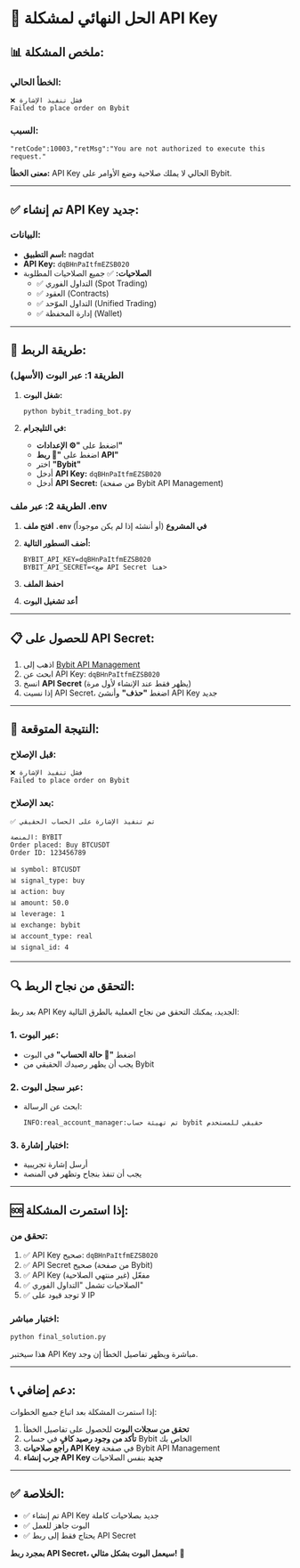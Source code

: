 # 🔑 الحل النهائي لمشكلة API Key

## 📊 **ملخص المشكلة:**

### **الخطأ الحالي:**
```
❌ فشل تنفيذ الإشارة
Failed to place order on Bybit
```

### **السبب:**
```
"retCode":10003,"retMsg":"You are not authorized to execute this request."
```

**معنى الخطأ:** API Key الحالي لا يملك صلاحية وضع الأوامر على Bybit.

---

## ✅ **تم إنشاء API Key جديد:**

### **البيانات:**
- **اسم التطبيق:** nagdat
- **API Key:** `dqBHnPaItfmEZSB020`
- **الصلاحيات:** ✅ جميع الصلاحيات المطلوبة
  - ✅ التداول الفوري (Spot Trading)
  - ✅ العقود (Contracts)
  - ✅ التداول الموّحد (Unified Trading)
  - ✅ إدارة المحفظة (Wallet)

---

## 🚀 **طريقة الربط:**

### **الطريقة 1: عبر البوت (الأسهل)**

1. **شغل البوت:**
   ```bash
   python bybit_trading_bot.py
   ```

2. **في التليجرام:**
   - اضغط على **"⚙️ الإعدادات"**
   - اضغط على **"🔗 ربط API"**
   - اختر **"Bybit"**
   - أدخل **API Key:** `dqBHnPaItfmEZSB020`
   - أدخل **API Secret:** (من صفحة Bybit API Management)

### **الطريقة 2: عبر ملف .env**

1. **افتح ملف `.env` في المشروع** (أو أنشئه إذا لم يكن موجوداً)

2. **أضف السطور التالية:**
   ```env
   BYBIT_API_KEY=dqBHnPaItfmEZSB020
   BYBIT_API_SECRET=<ضع API Secret هنا>
   ```

3. **احفظ الملف**

4. **أعد تشغيل البوت**

---

## 📋 **للحصول على API Secret:**

1. اذهب إلى [Bybit API Management](https://www.bybit.com/app/user/api-management)
2. ابحث عن API Key: `dqBHnPaItfmEZSB020`
3. انسخ **API Secret** (يظهر فقط عند الإنشاء لأول مرة)
4. إذا نسيت API Secret، اضغط **"حذف"** وأنشئ API Key جديد

---

## 🎯 **النتيجة المتوقعة:**

### **قبل الإصلاح:**
```
❌ فشل تنفيذ الإشارة
Failed to place order on Bybit
```

### **بعد الإصلاح:**
```
✅ تم تنفيذ الإشارة على الحساب الحقيقي

المنصة: BYBIT
Order placed: Buy BTCUSDT
Order ID: 123456789

📊 symbol: BTCUSDT
📊 signal_type: buy
📊 action: buy
📊 amount: 50.0
📊 leverage: 1
📊 exchange: bybit
📊 account_type: real
📊 signal_id: 4
```

---

## 🔍 **التحقق من نجاح الربط:**

بعد ربط API Key الجديد، يمكنك التحقق من نجاح العملية بالطرق التالية:

### **1. عبر البوت:**
- اضغط **"💼 حالة الحساب"** في البوت
- يجب أن يظهر رصيدك الحقيقي من Bybit

### **2. عبر سجل البوت:**
- ابحث عن الرسالة:
  ```
  INFO:real_account_manager:تم تهيئة حساب bybit حقيقي للمستخدم
  ```

### **3. اختبار إشارة:**
- أرسل إشارة تجريبية
- يجب أن تنفذ بنجاح وتظهر في المنصة

---

## 🆘 **إذا استمرت المشكلة:**

### **تحقق من:**
1. ✅ API Key صحيح: `dqBHnPaItfmEZSB020`
2. ✅ API Secret صحيح (من صفحة Bybit)
3. ✅ API Key مفعّل (غير منتهي الصلاحية)
4. ✅ الصلاحيات تشمل "التداول الفوري"
5. ✅ لا توجد قيود على IP

### **اختبار مباشر:**
```bash
python final_solution.py
```

هذا سيختبر API Key مباشرة ويظهر تفاصيل الخطأ إن وجد.

---

## 📞 **دعم إضافي:**

إذا استمرت المشكلة بعد اتباع جميع الخطوات:

1. **تحقق من سجلات البوت** للحصول على تفاصيل الخطأ
2. **تأكد من وجود رصيد كافٍ** في حساب Bybit الخاص بك
3. **راجع صلاحيات API Key** في صفحة Bybit API Management
4. **جرب إنشاء API Key جديد** بنفس الصلاحيات

---

## ✅ **الخلاصة:**

- ✅ تم إنشاء API Key جديد بصلاحيات كاملة
- ✅ البوت جاهز للعمل
- ✅ يحتاج فقط إلى ربط API Secret

**بمجرد ربط API Secret، سيعمل البوت بشكل مثالي!** 🚀

